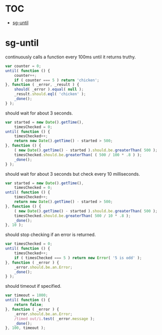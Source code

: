 # TOC
   - [sg-until](#sg-until)
<a name=""></a>
 
<a name="sg-until"></a>
# sg-until
continuously calls a function every 100ms until it returns truthy.

```js
var counter = 0;
until( function () {
	counter++;
	if ( counter === 5 ) return 'chicken';
}, function ( _error, _result ) {
	should( _error ).equal( null );
	_result.should.eql( 'chicken' );
	_done();
} );
```

should wait for about 3 seconds.

```js
var started = new Date().getTime(),
	timesChecked = 0;
until( function () {
	timesChecked++;
	return new Date().getTime() - started > 500;
}, function () {
	( new Date().getTime() - started ).should.be.greaterThan( 500 );
	timesChecked.should.be.greaterThan( ( 500 / 100 * .8 ) );
	_done();
} );
```

should wait for about 3 seconds but check every 10 milliseconds.

```js
var started = new Date().getTime(),
	timesChecked = 0;
until( function () {
	timesChecked++;
	return new Date().getTime() - started > 500;
}, function () {
	( new Date().getTime() - started ).should.be.greaterThan( 500 );
	timesChecked.should.be.greaterThan( 500 / 10 * .8 );
	_done();
}, 10 );
```

should stop checking if an error is returned.

```js
var timesChecked = 0;
until( function () {
	timesChecked++;
	if ( timesChecked === 5 ) return new Error( '5 is odd' );
}, function ( _error ) {
	_error.should.be.an.Error;
	_done();
} );
```

should timeout if specified.

```js
var timeout = 1000;
until( function () {
	return false;
}, function ( _error ) {
	_error.should.be.an.Error;
	/timed out/i.test( _error.message );
	_done();
}, 100, timeout );
```

